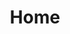 ---
title: Home

hero_section:
    enable: true
    details:
        heading: 'WELCOME TO FIRST CHOICE BUILDERS'
        subheading: 'Your Trusted Partner for House Extensions and Landscaping'
        text: 'At First Choice Builders, we specialize in transforming houses into dream homes and outdoor spaces into breathtaking landscapes. Whether you’re looking to expand your living space with a beautifully designed house extension or elevate your property with stunning landscaping, we’re here to bring your vision to life.'
        image: 'images/house-street-view.jpg'
    features:
      - icon: 'images/worker-icon.png'
        title: 'Expert Craftsmanship'
        details: 'With years of experience, our team delivers high-quality house extensions that seamlessly integrate with your home’s architecture.'
      - icon: 'images/bulb-icon.png'
        title: 'Innovative Landscaping'
        details: 'From lush gardens to functional outdoor spaces, our landscaping services are designed to enhance beauty and usability.'
      - icon: 'images/support-icon.png'
        title: 'Customer-Centric Approach'
        details: 'We listen, collaborate, and tailor every project to match your unique needs and preferences.'


stats_section:
    enable: false
    stats:
        - name: 'Project'
          count: 118
          icon: 'images/house-icon.png'
        - name: 'Client'
          count: 23
          icon: 'images/user-icon.png'
        - name: 'Success'
          count: 118
          icon: 'images/rocket-icon.png'
        - name: 'Award'
          count: 7
          icon: 'images/award-icon.png'

about_section:
    enable: true
    pretitle: "About Us "
    heading: "Our Story: Transforming Homes, Shaping Landscapes"
    details: "At First Choice Builders, we believe that every home has the potential to grow and evolve, just like the families that live within it. Founded on a passion for craftsmanship and a commitment to excellence, our journey began in 2017 with a simple mission: to help homeowners create spaces that reflect their dreams, needs, and lifestyles."
  
why_us:
    - title: 'Personalized Service'
      details: 'Your vision is at the heart of everything we do. We work closely with you to understand your unique needs and preferences.'
    - title: 'Seamless Integration'
      details: 'Our house extensions are designed to seamlessly blend with the existing architecture, ensuring your home looks cohesive and elegant.'
    - title: 'Sustainable Landscaping'
      details: 'We prioritize eco-friendly practices to create outdoor spaces that are as kind to the environment as they are stunning.'
    - title: 'End-to-End Expertise'
      details: 'From concept to completion, we handle every aspect of your project with precision and care.'

testimonial_section:
    enable: true
    testimonials:
      - name: "Julian Saich"
        message: "Jon and his team reacted quickly to our requirement for building some concrete block walls, working in challenging conditions on our site. He is honest, hardworking and committed to safely delivering to specification, on time and in budget. I highly recommend Jon and his team. Thank you Jon. Julian Clear Span Buildings Limited."
      - name: "Adam Morris"
        message: "Jon did a great job repointing part of the sidewall of the house, whilst giving useful and genuine advice to avoid unnecessary additional costs. Would highly recommend for his friendly approach"
      - name: "Lina Riches"
        message: "First choice builders has completed our patio leaving us over the moon. They did exactly what was required and more! Jon was professional, courteous, hard working with huge attention to detail but with the personal touch."
      - name: "Tom Smith"
        message: "First choice did a very good job rebuilding an old wall like for like. Got the job done with minimum fuss. Very pleased with work."
      - name: "Sandra Macedo"
        message: "The job was building an additional patio with 2 paths leading up to it. Price quoted was reasonable and job was completed within the time frame quoted. The finish was very professional and matched the existing slabs well. I would not hesitate to recommend this company and use again if needed"
      - name: "Ross Tristem"
        message: "They are excellent. Their work was quick, efficient and timely I recommend Jon and his team without hesitation. Ten out of ten. Dr R Tristem"
      - name: "Elliot Gaitch"
        message: "First choice builders did a fantastic job installing a gravel driveway with brick wall around the edge. Very happy and would definitely recommend."
      - name: "Danielle Anderson"
        message: "First choice builders build our house extension from foundation to roof. Jon is an experienced builder and the quality of work was good."
      - name: "Jan Dugdale"
        message: "First Choice builders did an excellent with the patio area and then did a second job of a grid gravel driveway and another of a new paved pathway - all excellent - very happy."

projects_section:
    enable: false
---